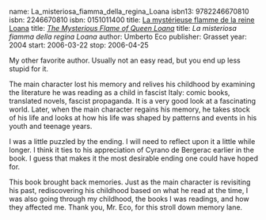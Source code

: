name: La_misteriosa_fiamma_della_regina_Loana
isbn13: 9782246670810
isbn: 2246670810
isbn: 0151011400
title: [La myst&eacute;rieuse flamme de la reine Loana](https://www.amazon.ca/dp/2246670810)
title: [<i>The Mysterious Flame of Queen Loana</i>](https://amzn.com/0151011400)
title: <i>La misteriosa fiamma della regina Loana</i>
author: Umberto Eco
publisher: Grasset
year: 2004
start: 2006-03-22
stop: 2006-04-25

My other favorite author.  Usually not an easy read, but you end up less stupid
for it.

The main character lost his memory and relives his childhood by examining the
literature he was reading as a child in fascist Italy: comic books, translated
novels, fascist propaganda.  It is a very good look at a fascinating world.
Later, when the main character regains his memory, he takes stock of his life
and looks at how his life was shaped by patterns and events in his youth and
teenage years.

I was a little puzzled by the ending.  I will need to reflect upon it a little
while longer.  I think it ties to his appreciation of Cyrano de Bergerac earlier
in the book.  I guess that makes it the most desirable ending one could have
hoped for.

This book brought back memories.  Just as the main character is revisiting his
past, rediscovering his childhood based on what he read at the time, I was also
going through my childhood, the books I was readings, and how they affected me.
Thank you, Mr. Eco, for this stroll down memory lane.
